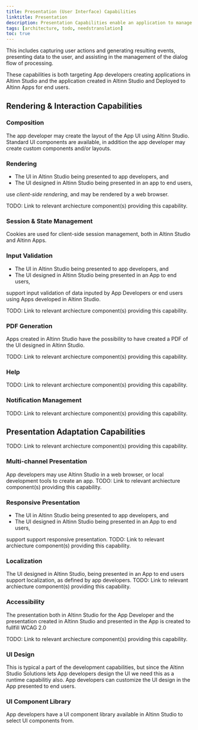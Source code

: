 ```yaml
---
title: Presentation (User Interface) Capabilities
linktitle: Presentation
description: Presentation Capabilities enable an application to manage the human-computer interface. 
tags: [architecture, todo, needstranslation]
toc: true
---
```


This includes capturing user actions and generating resulting events, presenting data to the user, and assisting in the management of the dialog flow of processing.

These capabilities is both targeting App developers creating applications in Altinn Studio and the application created in Altinn Studio and Deployed to Altinn Apps for end users.

## Rendering & Interaction Capabilities

### Composition
The app developer may create the layout of the App UI using Altinn Studio. Standard UI components are available, in addition the app developer may create custom components and/or layouts.

### Rendering

- The UI in Altinn Studio being presented to app developers, and
- The UI designed in Altinn Studio being presented in an app to end users,

use _client-side rendering_, and may be rendered by a web browser. 

TODO: Link to relevant archiecture component(s) providing this capability.

### Session & State Management

Cookies are used for client-side session management, both in Altinn Studio and Altinn Apps.

### Input Validation
- The UI in Altinn Studio being presented to app developers, and
- The UI designed in Altinn Studio being presented in an App to end users, 

support input validation of data inputed by App Developers or end users using Apps developed in Altinn Studio.

TODO: Link to relevant archiecture component(s) providing this capability.

### PDF Generation
Apps created in Altinn Studio have the possibility to have created a PDF of the UI designed in Altinn Studio.

TODO: Link to relevant archiecture component(s) providing this capability.

### Help

TODO: Link to relevant archiecture component(s) providing this capability.

###	Notification Management

TODO: Link to relevant archiecture component(s) providing this capability.

## Presentation Adaptation Capabilities

TODO: Link to relevant archiecture component(s) providing this capability.

### Multi-channel Presentation

App developers may use Altinn Studio in a web browser, or local development tools to create an app.
TODO: Link to relevant archiecture component(s) providing this capability.

### Responsive Presentation

- The UI in Altinn Studio being presented to app developers, and
- The UI designed in Altinn Studio being presented in an App to end users, 

support support responsive presentation.
TODO: Link to relevant archiecture component(s) providing this capability.

### Localization

The UI designed in Altinn Studio, being presented in an App to end users support localization, as defined by app developers.
TODO: Link to relevant archiecture component(s) providing this capability.

### Accessibility
The presentation both in Altinn Studio for the App Developer and the presentation created in Altinn Studio and presented in the App is created to fullfill WCAG 2.0

TODO: Link to relevant archiecture component(s) providing this capability.

### UI Design
This is typical a part of the development capabilities, but since the Altinn Studio Solutions lets App developers design the UI we need this as a runtime capabilitiy also. App developers can customize the UI design in the App presented to end users.

### UI Component Library
App developers have a UI component library available in Altinn Studio to select UI components from. 